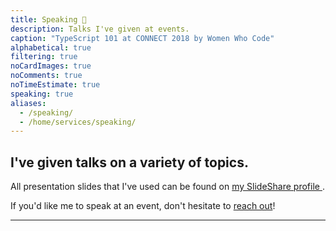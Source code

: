 ```yaml
---
title: Speaking 💬️
description: Talks I've given at events.
caption: "TypeScript 101 at CONNECT 2018 by Women Who Code"
alphabetical: true
filtering: true
noCardImages: true
noComments: true
noTimeEstimate: true
speaking: true
aliases:
  - /speaking/
  - /home/services/speaking/
---
```


## I've given talks on a variety of topics.

All presentation slides that I've used can be found on <a href="//slideshare.net/fvcproductions" target="_blank" rel="noopener">my SlideShare profile <i class="fab fa-slideshare"></i></a>.

If you'd like me to speak at an event, don't hesitate to [reach out](/contact)!

---
